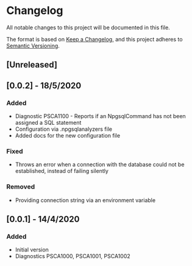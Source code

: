 # Changelog
All notable changes to this project will be documented in this file.

The format is based on [Keep a Changelog](https://keepachangelog.com/en/1.0.0/),
and this project adheres to [Semantic Versioning](https://semver.org/spec/v2.0.0.html).

## [Unreleased]

## [0.0.2] - 18/5/2020
### Added
- Diagnostic PSCA1100 - Reports if an NpgsqlCommand has not been assigned a SQL statement
- Configuration via .npgsqlanalyzers file
- Added docs for the new configuration file

### Fixed
- Throws an error when a connection with the database could not be established,
instead of failing silently

### Removed
- Providing connection string via an environment variable

## [0.0.1] - 14/4/2020
### Added
- Initial version
- Diagnostics PSCA1000, PSCA1001, PSCA1002
